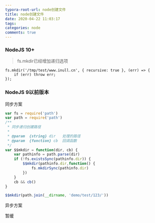 ```yaml
---
typora-root-url: node创建文件
title: node创建文件
date: 2020-04-22 11:03:17
tags:
categories: node
comments: true
---
```




### NodeJS 10+

> fs.mkdir已经增加递归选项

```
fs.mkdir('/tmp/test/www.inull.cn', { recursive: true }, (err) => {
    if (err) throw err;
});
```

<!--more-->

### NodeJS 9以前版本

同步方案

```javascript
var fs = require('path')
var path = require('path')
/**
 * 同步递归创建路径
 *
 * @param  {string} dir   处理的路径
 * @param  {function} cb  回调函数
 */
var $$mkdir = function(dir, cb) {
    var pathinfo = path.parse(dir)
    if (!fs.existsSync(pathinfo.dir)) {
        $$mkdir(pathinfo.dir,function() {
            fs.mkdirSync(pathinfo.dir)
        })
    }
    cb && cb()
}

$$mkdir(path.join(__dirname, 'demo/test/123/'))
```

异步方案

暂缓
